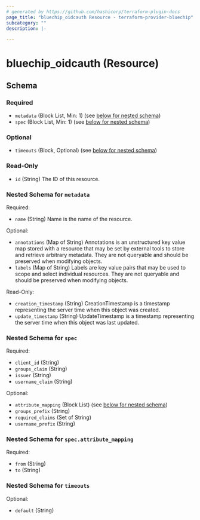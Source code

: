 ```yaml
---
# generated by https://github.com/hashicorp/terraform-plugin-docs
page_title: "bluechip_oidcauth Resource - terraform-provider-bluechip"
subcategory: ""
description: |-
  
---
```


# bluechip_oidcauth (Resource)





<!-- schema generated by tfplugindocs -->
## Schema

### Required

- `metadata` (Block List, Min: 1) (see [below for nested schema](#nestedblock--metadata))
- `spec` (Block List, Min: 1) (see [below for nested schema](#nestedblock--spec))

### Optional

- `timeouts` (Block, Optional) (see [below for nested schema](#nestedblock--timeouts))

### Read-Only

- `id` (String) The ID of this resource.

<a id="nestedblock--metadata"></a>
### Nested Schema for `metadata`

Required:

- `name` (String) Name is the name of the resource.

Optional:

- `annotations` (Map of String) Annotations is an unstructured key value map stored with a resource that may be set by external tools to store and retrieve arbitrary metadata. They are not queryable and should be preserved when modifying objects.
- `labels` (Map of String) Labels are key value pairs that may be used to scope and select individual resources. They are not queryable and should be preserved when modifying objects.

Read-Only:

- `creation_timestamp` (String) CreationTimestamp is a timestamp representing the server time when this object was created.
- `update_timestamp` (String) UpdateTimestamp is a timestamp representing the server time when this object was last updated.


<a id="nestedblock--spec"></a>
### Nested Schema for `spec`

Required:

- `client_id` (String)
- `groups_claim` (String)
- `issuer` (String)
- `username_claim` (String)

Optional:

- `attribute_mapping` (Block List) (see [below for nested schema](#nestedblock--spec--attribute_mapping))
- `groups_prefix` (String)
- `required_claims` (Set of String)
- `username_prefix` (String)

<a id="nestedblock--spec--attribute_mapping"></a>
### Nested Schema for `spec.attribute_mapping`

Required:

- `from` (String)
- `to` (String)



<a id="nestedblock--timeouts"></a>
### Nested Schema for `timeouts`

Optional:

- `default` (String)
